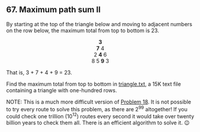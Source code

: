 ## 67. Maximum path sum II

By starting at the top of the triangle below and moving to adjacent numbers on the row below, the maximum total from top to bottom is 23.

<p align="center">
  <strong>3</strong><br>
  <strong>7</strong> 4<br>
  2 <strong>4</strong> 6<br>
  8 5 <strong>9</strong> 3
</p>

That is, 3 + 7 + 4 + 9 = 23.

Find the maximum total from top to bottom in [triangle.txt](./triangle.txt), a 15K text file containing a triangle with one-hundred rows.

NOTE: This is a much more difficult version of [Problem 18](/problems_001to025/problem_018). It is not possible to try every route to solve this problem, as there are 2<sup>99</sup> altogether! If you could check one trillion (10<sup>12</sup>) routes every second it would take over twenty billion years to check them all. There is an efficient algorithm to solve it. :wink:
